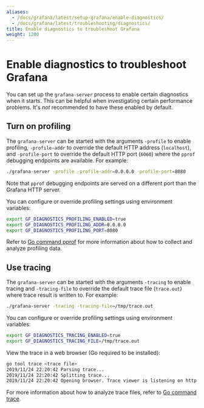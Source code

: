 ```yaml
---
aliases:
  - /docs/grafana/latest/setup-grafana/enable-diagnostics/
  - /docs/grafana/latest/troubleshooting/diagnostics/
title: Enable diagnostics to troubleshoot Grafana
weight: 1200
---
```


# Enable diagnostics to troubleshoot Grafana

You can set up the `grafana-server` process to enable certain diagnostics when it starts. This can be helpful
when investigating certain performance problems. It's _not_ recommended to have these enabled by default.

## Turn on profiling

The `grafana-server` can be started with the arguments `-profile` to enable profiling, `-profile-addr` to override the default HTTP address (`localhost`), and
`-profile-port` to override the default HTTP port (`6060`) where the `pprof` debugging endpoints are available. For example:

```bash
./grafana-server -profile -profile-addr=0.0.0.0 -profile-port=8080
```

Note that `pprof` debugging endpoints are served on a different port than the Grafana HTTP server.

You can configure or override profiling settings using environment variables:

```bash
export GF_DIAGNOSTICS_PROFILING_ENABLED=true
export GF_DIAGNOSTICS_PROFILING_ADDR=0.0.0.0
export GF_DIAGNOSTICS_PROFILING_PORT=8080
```

Refer to [Go command pprof](https://golang.org/cmd/pprof/) for more information about how to collect and analyze profiling data.

## Use tracing

The `grafana-server` can be started with the arguments `-tracing` to enable tracing and `-tracing-file` to override the default trace file (`trace.out`) where trace result is written to. For example:

```bash
./grafana-server -tracing -tracing-file=/tmp/trace.out
```

You can configure or override profiling settings using environment variables:

```bash
export GF_DIAGNOSTICS_TRACING_ENABLED=true
export GF_DIAGNOSTICS_TRACING_FILE=/tmp/trace.out
```

View the trace in a web browser (Go required to be installed):

```bash
go tool trace <trace file>
2019/11/24 22:20:42 Parsing trace...
2019/11/24 22:20:42 Splitting trace...
2019/11/24 22:20:42 Opening browser. Trace viewer is listening on http://127.0.0.1:39735
```

For more information about how to analyze trace files, refer to [Go command trace](https://golang.org/cmd/trace/).
